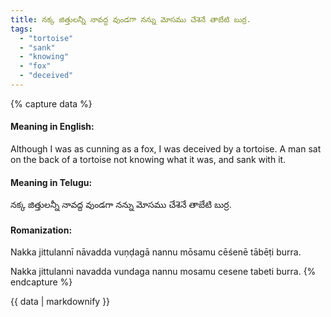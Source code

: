 ```yaml
---
title: నక్క జిత్తులన్నీ నావద్ద వుండగా నన్ను మోసము చేశెనే తాబేటి బుర్ర.
tags:
  - "tortoise"
  - "sank"
  - "knowing"
  - "fox"
  - "deceived"
---
```


{% capture data %}
#### Meaning in English:
Although I was as cunning as a fox, I was deceived by a tortoise.
A man sat on the back of a tortoise not knowing what it was, and sank with it.

#### Meaning in Telugu:
నక్క జిత్తులన్నీ నావద్ద వుండగా నన్ను మోసము చేశెనే తాబేటి బుర్ర.

#### Romanization:
Nakka jittulannī nāvadda vuṇḍagā nannu mōsamu cēśenē tābēṭi burra.

Nakka jittulanni navadda vundaga nannu mosamu cesene tabeti burra.
{% endcapture %}

{{ data | markdownify }}

